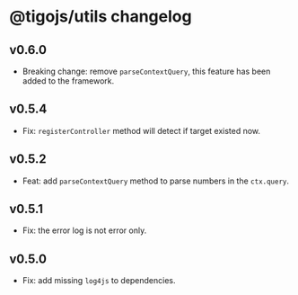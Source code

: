 # @tigojs/utils changelog

## v0.6.0

- Breaking change: remove `parseContextQuery`, this feature has been added to the framework.

## v0.5.4

- Fix: `registerController` method will detect if target existed now.

## v0.5.2

- Feat: add `parseContextQuery` method to parse numbers in the `ctx.query`.

## v0.5.1

- Fix: the error log is not error only.

## v0.5.0

- Fix: add missing `log4js` to dependencies.
